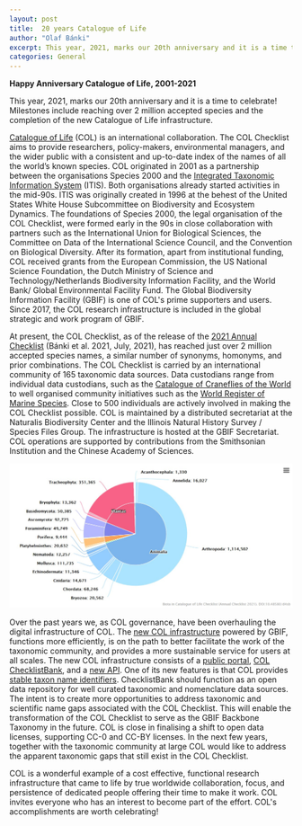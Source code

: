 ```yaml
---
layout: post
title:  20 years Catalogue of Life
author: "Olaf Bánki"
excerpt: This year, 2021, marks our 20th anniversary and it is a time to celebrate! Milestones include reaching over 2 million accepted species and the completion of the new Catalogue of Life infrastructure.
categories: General
---
```


**Happy Anniversary Catalogue of Life, 2001-2021**

This year, 2021, marks our 20th anniversary and it is a time to celebrate! Milestones include reaching over 2 million accepted species and the completion of the new Catalogue of Life infrastructure.

[Catalogue of Life](http://www.catalogueoflife.org) (COL) is an international collaboration. The COL Checklist aims to provide researchers, policy-makers, environmental managers, and the wider public with a consistent and up-to-date index of the names of all the world’s known species. COL originated in 2001 as a partnership between the organisations Species 2000 and the [Integrated Taxonomic Information System](https://www.itis.gov/) (ITIS). Both organisations already started activities in the mid-90s. ITIS was originally created in 1996 at the behest of the United States White House Subcommittee on Biodiversity and Ecosystem Dynamics. The foundations of Species 2000, the legal organisation of the COL Checklist, were formed early in the 90s in close collaboration with partners such as the International Union for Biological Sciences, the Committee on Data of the International Science Council, and the Convention on Biological Diversity. After its formation, apart from institutional funding, COL received grants from the European Commission, the US National Science Foundation, the Dutch Ministry of Science and Technology/Netherlands Biodiversity Information Facility, and the World Bank/ Global Environmental Facility Fund. The Global Biodiversity Information Facility (GBIF) is one of COL's prime supporters and users. Since 2017, the COL research infrastructure is included in the global strategic and work program of GBIF.

At present, the COL Checklist, as of the release of the [2021 Annual Checklist](https://www.catalogueoflife.org/2021/07/29/release) (Bánki et al. 2021, July, 2021), has reached just over 2 million accepted species names, a similar number of synonyms, homonyms, and prior combinations. The COL Checklist is carried by an international community of 165 taxonomic data sources. Data custodians range from individual data custodians, such as the [Catalogue of Craneflies of the World](https://doi.org/10.48580/d4sp-37p) to well organised community initiatives such as the [World Register of Marine Species](https://www.marinespecies.org/). Close to 500 individuals are actively involved in making the COL Checklist possible. COL is maintained by a distributed secretariat at the Naturalis Biodiversity Center and the Illinois Natural History Survey / Species Files Group. The infrastructure is hosted at the GBIF Secretariat. COL operations are supported by contributions from the Smithsonian Institution and the Chinese Academy of Sciences.

![browser](/images/posts/col-biota.jpg)

Over the past years we, as COL governance, have been overhauling the digital infrastructure of COL. The [new COL infrastructure](https://www.catalogueoflife.org/2020/12/18/infrastructure-live) powered by GBIF, functions more efficiently, is on the path to better facilitate the work of the taxonomic community, and provides a more sustainable service for users at all scales. The new COL infrastructure consists of a [public portal](http://www.catalogueoflife.org), [COL ChecklistBank](http://data.catalogueoflife.org), and a [new API](http://api.catalogueoflife.org). One of its new features is that COL provides [stable taxon name identifiers](https://www.catalogueoflife.org/2021/04/14/stable-ids). ChecklistBank should function as an open data repository for well curated taxonomic and nomenclature data sources. The intent is to create more opportunities to address taxonomic and scientific name gaps associated with the COL Checklist. This will enable the transformation of the COL Checklist to serve as the GBIF Backbone Taxonomy in the future. COL is close in finalising a shift to open data licenses, supporting CC-0 and CC-BY licenses. In the next few years, together with the taxonomic community at large COL would like to address the apparent taxonomic gaps that still exist in the COL Checklist. 

COL is a wonderful example of a cost effective, functional research infrastructure that came to life by true worldwide collaboration, focus, and persistence of dedicated people offering their time to make it work. COL invites everyone who has an interest to become part of the effort. COL's accomplishments are worth celebrating! 

